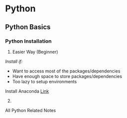 # Python

## Python Basics

### Python Installation

1. Easier Way (Beginner)

*Install if:*
* Want to access most of the packages/dependencies
* Have enough space to store packages/dependencies
* Too lazy to setup environments

Install Anaconda
[Link](https://www.anaconda.com/)






2. 

All Python Related Notes



